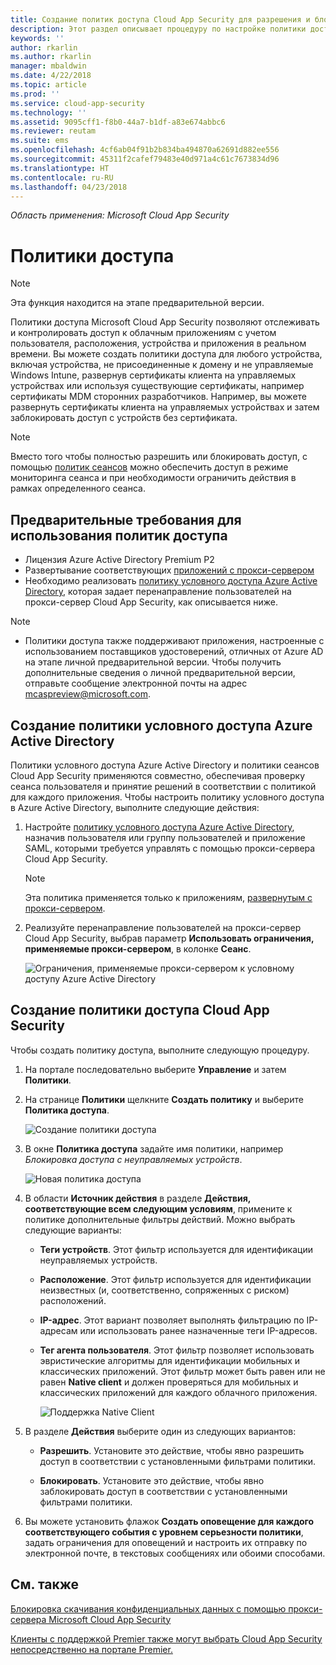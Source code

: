 ```yaml
---
title: Создание политик доступа Cloud App Security для разрешения и блокировки доступа | Документы Майкрософт
description: Этот раздел описывает процедуру по настройке политики доступа для прокси-сервера Cloud App Security, разрешающую и блокирующую доступ к приложениям, подключенным через Azure AD.
keywords: ''
author: rkarlin
ms.author: rkarlin
manager: mbaldwin
ms.date: 4/22/2018
ms.topic: article
ms.prod: ''
ms.service: cloud-app-security
ms.technology: ''
ms.assetid: 9095cff1-f8b0-44a7-b1df-a83e674abbc6
ms.reviewer: reutam
ms.suite: ems
ms.openlocfilehash: 4cf6ab04f91b2b834ba494870a62691d882ee556
ms.sourcegitcommit: 45311f2cafef79483e40d971a4c61c7673834d96
ms.translationtype: HT
ms.contentlocale: ru-RU
ms.lasthandoff: 04/23/2018
---
```

*Область применения: Microsoft Cloud App Security*

# <a name="access-policies"></a>Политики доступа 

> [!NOTE]
> Эта функция находится на этапе предварительной версии.

Политики доступа Microsoft Cloud App Security позволяют отслеживать и контролировать доступ к облачным приложениям с учетом пользователя, расположения, устройства и приложения в реальном времени. Вы можете создать политики доступа для любого устройства, включая устройства, не присоединенные к домену и не управляемые Windows Intune, развернув сертификаты клиента на управляемых устройствах или используя существующие сертификаты, например сертификаты MDM сторонних разработчиков. Например, вы можете развернуть сертификаты клиента на управляемых устройствах и затем заблокировать доступ с устройств без сертификата. 

> [!NOTE]
> Вместо того чтобы полностью разрешить или блокировать доступ, с помощью [политик сеансов](session-policy-aad.md) можно обеспечить доступ в режиме мониторинга сеанса и при необходимости ограничить действия в рамках определенного сеанса. 

## <a name="prerequisites-to-using-access-policies"></a>Предварительные требования для использования политик доступа

- Лицензия Azure Active Directory Premium P2
- Развертывание соответствующих [приложений с прокси-сервером](proxy-deployment-aad.md)
- Необходимо реализовать [политику условного доступа Azure Active Directory](https://docs.microsoft.com/azure/active-directory/active-directory-conditional-access-azure-portal), которая задает перенаправление пользователей на прокси-сервер Cloud App Security, как описывается ниже.

> [!NOTE]
> - Политики доступа также поддерживают приложения, настроенные с использованием поставщиков удостоверений, отличных от Azure AD на этапе личной предварительной версии. Чтобы получить дополнительные сведения о личной предварительной версии, отправьте сообщение электронной почты на адрес mcaspreview@microsoft.com.

## <a name="create-an-azure-ad-conditional-access-policy"></a>Создание политики условного доступа Azure Active Directory

Политики условного доступа Azure Active Directory и политики сеансов Cloud App Security применяются совместно, обеспечивая проверку сеанса пользователя и принятие решений в соответствии с политикой для каждого приложения. Чтобы настроить политику условного доступа в Azure Active Directory, выполните следующие действия:

1. Настройте [политику условного доступа Azure Active Directory](https://docs.microsoft.com/azure/active-directory/active-directory-conditional-access-azure-portal), назначив пользователя или группу пользователей и приложение SAML, которыми требуется управлять с помощью прокси-сервера Cloud App Security. 

   > [!NOTE]
   > Эта политика применяется только к приложениям, [развернутым с прокси-сервером](proxy-deployment-aad.md).

2. Реализуйте перенаправление пользователей на прокси-сервер Cloud App Security, выбрав параметр **Использовать ограничения, применяемые прокси-сервером**, в колонке **Сеанс**.

   ![Ограничения, применяемые прокси-сервером к условному доступу Azure Active Directory](./media/proxy-deploy-restrictions-aad.png)

## <a name="create-a-cloud-app-security-access-policy"></a>Создание политики доступа Cloud App Security 

Чтобы создать политику доступа, выполните следующую процедуру.

1. На портале последовательно выберите **Управление** и затем **Политики**.
2. На странице **Политики** щелкните **Создать политику** и выберите **Политика доступа**.  

   ![Создание политики доступа](./media/access-policy-menu.png)

3. В окне **Политика доступа** задайте имя политики, например *Блокировка доступа с неуправляемых устройств*.

   ![Новая политика доступа](./media/access-policy-screen.png)

4. В области **Источник действия** в разделе **Действия, соответствующие всем следующим условиям**, примените к политике дополнительные фильтры действий. Можно выбрать следующие варианты: 
     
   - **Теги устройств**. Этот фильтр используется для идентификации неуправляемых устройств.

   - **Расположение**. Этот фильтр используется для идентификации неизвестных (и, соответственно, сопряженных с риском) расположений. 

   - **IP-адрес**. Этот вариант позволяет выполнять фильтрацию по IP-адресам или использовать ранее назначенные теги IP-адресов. 

   - **Тег агента пользователя**. Этот фильтр позволяет использовать эвристические алгоритмы для идентификации мобильных и классических приложений. Этот фильтр может быть равен или не равен **Native client** и должен проверяться для мобильных и классических приложений для каждого облачного приложения.
  
       ![Поддержка Native Client](./media/user-agent-tag.png)

5. В разделе **Действия** выберите один из следующих вариантов: 

    - **Разрешить**. Установите это действие, чтобы явно разрешить доступ в соответствии с установленными фильтрами политики.

    - **Блокировать**. Установите это действие, чтобы явно заблокировать доступ в соответствии с установленными фильтрами политики. 

6. Вы можете установить флажок **Создать оповещение для каждого соответствующего события с уровнем серьезности политики**, задать ограничения для оповещений и настроить их отправку по электронной почте, в текстовых сообщениях или обоими способами.




 
## <a name="see-also"></a>См. также  
[Блокировка скачивания конфиденциальных данных с помощью прокси-сервера Microsoft Cloud App Security](use-case-proxy-block-session-aad.md)   

[Клиенты с поддержкой Premier также могут выбрать Cloud App Security непосредственно на портале Premier.](https://premier.microsoft.com/)  
  
  